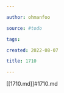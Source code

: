 ```yaml
---

author: ohmanfoo

source: #todo

tags: 

created: 2022-08-07

title: 1710

---
```

[[1710.md]]#1710.md